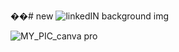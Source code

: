 ��#   n e w 
 
 ![linkedIN background img](https://github.com/user-attachments/assets/ba27a7e1-8b47-4920-bb7b-8bdac0dac772)

![MY_PIC_canva pro](https://github.com/user-attachments/assets/deca4f7c-281a-409d-a92c-87f3eda516b6)
